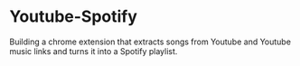 # Youtube-Spotify

Building a chrome extension that extracts songs from Youtube and Youtube music links and turns it into a Spotify playlist.
